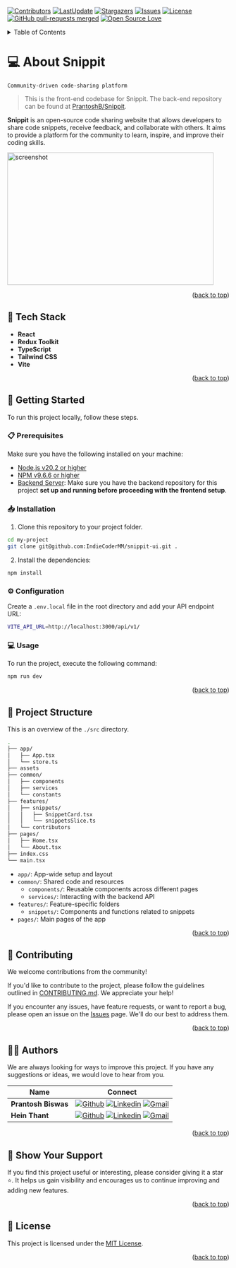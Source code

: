 <a name="readme-top"></a>

[![Contributors](https://img.shields.io/github/contributors/IndieCoderMM/snippit-ui)](https://github.com/IndieCoderMM/snippit-ui/graphs/contributors)
[![LastUpdate](https://img.shields.io/github/last-commit/IndieCoderMM/snippit-ui)](https://github.com/IndieCoderMM/snippit-ui/commits/dev)
[![Stargazers](https://img.shields.io/github/stars/IndieCoderMM/snippit-ui)](https://github.com/IndieCoderMM/snippit-ui/stargazers)
[![Issues](https://img.shields.io/github/issues/IndieCoderMM/snippit-ui)](https://github.com/IndieCoderMM/snippit-ui/issues)
[![License](https://img.shields.io/github/license/IndieCoderMM/snippit-ui)](https://github.com/IndieCoderMM/snippit-ui/blob/main/LICENSE)
[![GitHub pull-requests merged](https://badgen.net/github/merged-prs/IndieCoderMM/snippit-ui)](https://github.com/IndieCoderMM/snippit-ui/pulls?q=is%3Amerged)
[![Open Source Love](https://badges.frapsoft.com/os/v2/open-source.svg?v=103)](https://github.com/ellerbrock/open-source-badges/)

<details>
<summary>Table of Contents</summary>

- [💻 About Snippit](#-about-snippit)
  - [🧰 Tech Stack](#-tech-stack)
  - [📘 Getting Started](#-getting-started)
    - [📋 Prerequisites](#-prerequisites)
    - [📥 Installation](#-installation)
    - [⚙ Configuration](#-configuration)
    - [💻 Usage](#-usage)
  - [📂 Project Structure](#-project-structure)
  - [🤝 Contributing](#-contributing)
  - [👨‍🚀 Authors](#-authors)
  - [💖 Show Your Support](#-show-your-support)
  - [📜 License](#-license)
</details>

# 💻 About Snippit

`Community-driven code-sharing platform`

> This is the front-end codebase for Snippit. The back-end repository can be found at [PrantoshB/Snippit](https://github.com/PrantoshB/Snippit).


**Snippit** is an open-source code sharing website that allows developers to share code snippets, receive feedback, and collaborate with others. It aims to provide a platform for the community to learn, inspire, and improve their coding skills.

<img src="https://via.placeholder.com/468x300?text=App+Screenshot+Here" width=468 height=300 alt="screenshot" />

<p align="right">(<a href="#readme-top">back to top</a>)</p>

## 🧰 Tech Stack

- **React**
- **Redux Toolkit**
- **TypeScript**
- **Tailwind CSS**
- **Vite**

<p align="right">(<a href="#readme-top">back to top</a>)</p>


## 📘 Getting Started

To run this project locally, follow these steps.

### 📋 Prerequisites

Make sure you have the following installed on your machine:
- [Node.js v20.2 or higher](https://nodejs.org/en)
- [NPM v9.6.6 or higher](https://rubyonrails.org/)
- [Backend Server](https://github.com/PrantoshB/Snippit): Make sure you have the backend repository for this project **set up and running before proceeding with the frontend setup**.

### 📥 Installation

1. Clone this repository to your project folder.

```sh
cd my-project
git clone git@github.com:IndieCoderMM/snippit-ui.git .
```

2. Install the dependencies:

```sh
npm install
```

### ⚙ Configuration

Create a `.env.local` file in the root directory and add your API endpoint URL:

```sh
VITE_API_URL=http://localhost:3000/api/v1/
```

### 💻 Usage

To run the project, execute the following command:

```sh
npm run dev
```

<p align="right">(<a href="#readme-top">back to top</a>)</p>

## 📂 Project Structure

This is an overview of the `./src` directory.

```sh
.
├── app/
│   ├── App.tsx
│   └── store.ts
├── assets
├── common/
│   ├── components
│   ├── services
│   └── constants
├── features/
│   ├── snippets/
│   │   ├── SnippetCard.tsx
│   │   └── snippetsSlice.ts
│   └── contributors
├── pages/
│   ├── Home.tsx
│   └── About.tsx
├── index.css
└── main.tsx
```

- `app/`: App-wide setup and layout
- `common/`: Shared code and resources
  - `components/`: Reusable components across different pages
  - `services/`: Interacting with the backend API
- `features/`: Feature-specific folders
  - `snippets/`: Components and functions related to snippets
- `pages/`: Main pages of the app

<p align="right">(<a href="#readme-top">back to top</a>)</p>

## 🤝 Contributing

We welcome contributions from the community! 

If you'd like to contribute to the project, please follow the guidelines outlined in [CONTRIBUTING.md](./CONTRIBUTING.md). We appreciate your help!

If you encounter any issues, have feature requests, or want to report a bug, please open an issue on the [Issues](https://github.com/IndieCoderMM/snippit-ui/issues) page. We'll do our best to address them.

<p align="right">(<a href="#readme-top">back to top</a>)</p>

## 👨‍🚀 Authors

We are always looking for ways to improve this project. If you have any suggestions or ideas, we would love to hear from you.

| Name | Connect |
| --- | :---: |
| **Prantosh Biswas** | [![Github](https://img.shields.io/badge/GitHub-673AB7?logo=github&logoColor=white)](https://github.com/PrantoshB) [![Linkedin](https://img.shields.io/badge/LinkedIn-0077B5?logo=linkedin&logoColor=white)](https://linkedin.com/in/prantosh) [![Gmail](https://img.shields.io/badge/Gmail-D14836?logo=gmail&logoColor=white)](mailto:pbiswas1007@gmail.com) | 
| **Hein Thant** | [![Github](https://img.shields.io/badge/GitHub-673AB7?logo=github&logoColor=white)](https://github.com/IndieCoderMM) [![Linkedin](https://img.shields.io/badge/LinkedIn-0077B5?logo=linkedin&logoColor=white)](https://linkedin.com/in/hthantoo) [![Gmail](https://img.shields.io/badge/Gmail-D14836?logo=gmail&logoColor=white)](mailto:hthant00chk@gmail.com) |


<p align="right">(<a href="#readme-top">back to top</a>)</p>

## 💖 Show Your Support

If you find this project useful or interesting, please consider giving it a star ⭐️. 
It helps us gain visibility and encourages us to continue improving and adding new features.

<p align="right">(<a href="#readme-top">back to top</a>)</p>

## 📜 License 

This project is licensed under the [MIT License](./LICENSE).

<p align="right">(<a href="#readme-top">back to top</a>)</p>
